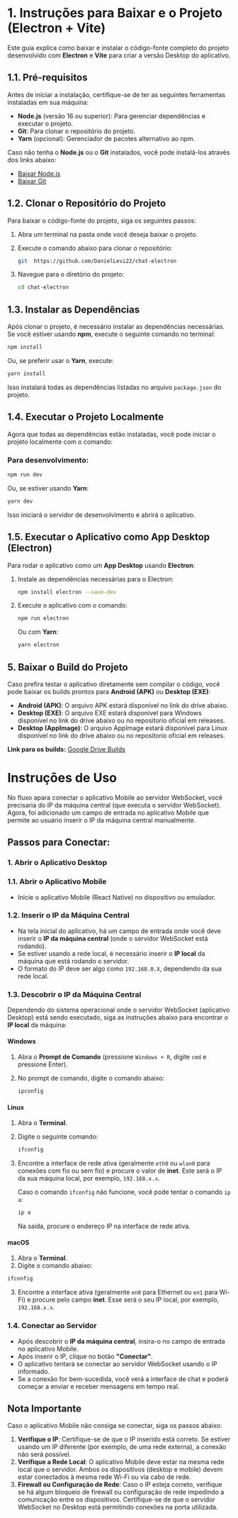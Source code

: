 # 1. Instruções para Baixar e  o Projeto (Electron + Vite)

Este guia explica como baixar e instalar o código-fonte completo do projeto desenvolvido com **Electron** e **Vite** para criar a versão Desktop do aplicativo.

## 1.1. Pré-requisitos

Antes de iniciar a instalação, certifique-se de ter as seguintes ferramentas instaladas em sua máquina:

- **Node.js** (versão 16 ou superior): Para gerenciar dependências e executar o projeto.
- **Git**: Para clonar o repositório do projeto.
- **Yarn** (opcional): Gerenciador de pacotes alternativo ao npm.

Caso não tenha o **Node.js** ou o **Git** instalados, você pode instalá-los através dos links abaixo:

- [Baixar Node.js](https://nodejs.org/)
- [Baixar Git](https://git-scm.com/)

## 1.2. Clonar o Repositório do Projeto

Para baixar o código-fonte do projeto, siga os seguintes passos:

1. Abra um terminal na pasta onde você deseja baixar o projeto.
2. Execute o comando abaixo para clonar o repositório:

   ```bash
   git  https://github.com/DanielLevi22/chat-electron
   ```

3. Navegue para o diretório do projeto:

   ```bash
   cd chat-electron
   ```

## 1.3. Instalar as Dependências

Após clonar o projeto, é necessário instalar as dependências necessárias. Se você estiver usando **npm**, execute o seguinte comando no terminal:

```bash
npm install
```

Ou, se preferir usar o **Yarn**, execute:

```bash
yarn install
```

Isso instalará todas as dependências listadas no arquivo `package.json` do projeto.

## 1.4. Executar o Projeto Localmente

Agora que todas as dependências estão instaladas, você pode iniciar o projeto localmente com o comando:

### Para **desenvolvimento**:
```bash
npm run dev
```

Ou, se estiver usando **Yarn**:

```bash
yarn dev
```

Isso iniciará o servidor de desenvolvimento e abrirá o aplicativo.



## 1.5. Executar o Aplicativo como App Desktop (Electron)

Para rodar o aplicativo como um **App Desktop** usando **Electron**:

1. Instale as dependências necessárias para o Electron:

   ```bash
   npm install electron --save-dev
   ```

2. Execute o aplicativo com o comando:

   ```bash
   npm run electron
   ```

   Ou com **Yarn**:

   ```bash
   yarn electron
   ```


 ## 5. Baixar o Build do Projeto
Caso prefira testar o aplicativo diretamente sem compilar o código, você pode baixar os builds prontos para **Android (APK)** ou **Desktop (EXE)**:
- **Android (APK)**: O arquivo APK estará disponível no link do drive abaixo.
- **Desktop (EXE)**: O arquivo EXE estará disponível para Windows disponível no link do drive abaixo ou no repositorio oficial em releases. 
- **Desktop (AppImage)**: O arquivo AppImage estará disponível para Linux disponível no link do drive abaixo ou no repositorio oficial em releases.   

**Link para os builds:**
[Google Drive Builds](https://drive.google.com/drive/folders/1TenJtWgueqIFJopleKt_CK4dEgP3dB9w?usp=sharing)



# Instruções de Uso

No fluxo apara conectar o aplicativo Mobile ao servidor WebSocket, você precisaria do IP da máquina central (que executa o servidor WebSocket). Agora, foi adicionado um campo de entrada no aplicativo Mobile que permite ao usuário inserir o IP da máquina central manualmente.

## Passos para Conectar:
### 1. Abrir o Aplicativo Desktop 

### 1.1. Abrir o Aplicativo Mobile

- Inicie o aplicativo Mobile (React Native) no dispositivo ou emulador.

### 1.2. Inserir o IP da Máquina Central

- Na tela inicial do aplicativo, há um campo de entrada onde você deve inserir o **IP da máquina central** (onde o servidor WebSocket está rodando).
- Se estiver usando a rede local, é necessário inserir o **IP local** da máquina que está rodando o servidor.
- O formato do IP deve ser algo como `192.168.0.X`, dependendo da sua rede local.

### 1.3. Descobrir o IP da Máquina Central

Dependendo do sistema operacional onde o servidor WebSocket (aplicativo Desktop) está sendo executado, siga as instruções abaixo para encontrar o **IP local** da máquina:

#### Windows

1. Abra o **Prompt de Comando** (pressione `Windows + R`, digite `cmd` e pressione Enter).
2. No prompt de comando, digite o comando abaixo:

   ```bash
   ipconfig
   ```

#### Linux
> 
1. Abra o **Terminal**.
2. Digite o seguinte comando:

   ```bash
   ifconfig
    ```
 
3. Encontre a interface de rede ativa (geralmente `eth0` ou `wlan0` para conexões com fio ou sem fio) e procure o valor de **inet**. Este será o IP da sua máquina local, por exemplo, `192.168.x.x`.
 
    Caso o comando `ifconfig` não funcione, você pode tentar o comando `ip a`:

    ```bash
    ip a
   ```
 
    Na saída, procure o endereço IP na interface de rede ativa.
 
 #### macOS
 
 1. Abra o **Terminal**.
 2. Digite o comando abaixo:

   ```bash
   ifconfig
   ```
 
3. Encontre a interface ativa (geralmente `en0` para Ethernet ou `en1` para Wi-Fi) e procure pelo campo **inet**. Esse será o seu IP local, por exemplo, `192.168.x.x`.
 
 ### 1.4. Conectar ao Servidor
 
- Após descobrir o **IP da máquina central**, insira-o no campo de entrada no aplicativo Mobile.
- Após inserir o IP, clique no botão **"Conectar"**.
- O aplicativo tentará se conectar ao servidor WebSocket usando o IP informado.
- Se a conexão for bem-sucedida, você verá a interface de chat e poderá começar a enviar e receber mensagens em tempo real.


 
 ## Nota Importante

 Caso o aplicativo Mobile não consiga se conectar, siga os passos abaixo:

1. **Verifique o IP**: Certifique-se de que o IP inserido está correto. Se estiver usando um IP diferente (por exemplo, de uma rede externa), a conexão não será possível.
2. **Verifique a Rede Local**: O aplicativo Mobile deve estar na mesma rede local que o servidor. Ambos os dispositivos (desktop e mobile) devem estar conectados à mesma rede Wi-Fi ou via cabo de rede.
3. **Firewall ou Configuração de Rede**: Caso o IP esteja correto, verifique se há algum bloqueio de firewall ou configuração de rede impedindo a comunicação entre os dispositivos. Certifique-se de que o servidor WebSocket no Desktop está permitindo conexões na porta utilizada.
